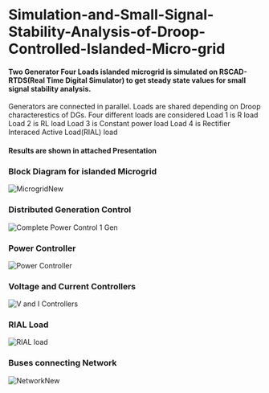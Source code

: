 # Simulation-and-Small-Signal-Stability-Analysis-of-Droop-Controlled-Islanded-Micro-grid

#### Two Generator Four Loads islanded microgrid is simulated on RSCAD-RTDS(Real Time Digital Simulator) to get steady state values for small signal stability analysis.

Generators are connected in parallel.
Loads are shared depending on Droop characterestics of DGs.
Four different loads are considered 
Load 1 is R load
Load 2 is RL load
Load 3 is Constant power load
Load 4 is Rectifier Interaced Active Load(RIAL) load

#### Results are shown in attached Presentation



### Block Diagram for islanded Microgrid

![MicrogridNew](https://user-images.githubusercontent.com/108146924/192263735-5dd6289f-bc4e-459d-8c3e-91841f0c7b7b.jpg)





### Distributed Generation Control

![Complete Power Control 1 Gen](https://user-images.githubusercontent.com/108146924/192264857-24c6f3bf-47d4-4226-a932-d26f7e860e0b.jpg)



### Power Controller

![Power Controller](https://user-images.githubusercontent.com/108146924/192264965-68919d35-8b51-444a-9eb1-32b3bd728f98.jpg)




### Voltage and Current Controllers


![V and I Controllers](https://user-images.githubusercontent.com/108146924/192265075-941ab2ec-af18-47ee-9d09-d81c28a575ee.png)




### RIAL Load

![RIAL load](https://user-images.githubusercontent.com/108146924/192265304-4c3e4750-1d3a-4a47-b952-bcfedcc867b2.jpg)




### Buses connecting Network

![NetworkNew](https://user-images.githubusercontent.com/108146924/192265435-e2fe5ac5-ac93-4af7-958b-6853a06a8c44.jpg)


